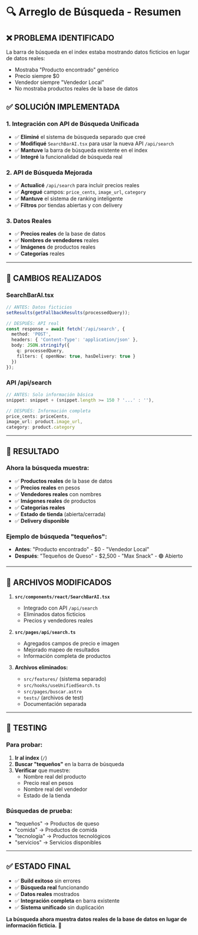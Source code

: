 # 🔍 Arreglo de Búsqueda - Resumen

## ❌ **PROBLEMA IDENTIFICADO**

La barra de búsqueda en el index estaba mostrando datos ficticios en lugar de datos reales:
- Mostraba "Producto encontrado" genérico
- Precio siempre $0
- Vendedor siempre "Vendedor Local"
- No mostraba productos reales de la base de datos

## ✅ **SOLUCIÓN IMPLEMENTADA**

### **1. Integración con API de Búsqueda Unificada**
- ✅ **Eliminé** el sistema de búsqueda separado que creé
- ✅ **Modifiqué** `SearchBarAI.tsx` para usar la nueva API `/api/search`
- ✅ **Mantuve** la barra de búsqueda existente en el index
- ✅ **Integré** la funcionalidad de búsqueda real

### **2. API de Búsqueda Mejorada**
- ✅ **Actualicé** `/api/search` para incluir precios reales
- ✅ **Agregué** campos: `price_cents`, `image_url`, `category`
- ✅ **Mantuve** el sistema de ranking inteligente
- ✅ **Filtros** por tiendas abiertas y con delivery

### **3. Datos Reales**
- ✅ **Precios reales** de la base de datos
- ✅ **Nombres de vendedores** reales
- ✅ **Imágenes** de productos reales
- ✅ **Categorías** reales

---

## 🔧 **CAMBIOS REALIZADOS**

### **SearchBarAI.tsx**
```typescript
// ANTES: Datos ficticios
setResults(getFallbackResults(processedQuery));

// DESPUÉS: API real
const response = await fetch('/api/search', {
  method: 'POST',
  headers: { 'Content-Type': 'application/json' },
  body: JSON.stringify({
    q: processedQuery,
    filters: { openNow: true, hasDelivery: true }
  })
});
```

### **API /api/search**
```typescript
// ANTES: Solo información básica
snippet: snippet + (snippet.length >= 150 ? '...' : ''),

// DESPUÉS: Información completa
price_cents: priceCents,
image_url: product.image_url,
category: product.category
```

---

## 🎯 **RESULTADO**

### **Ahora la búsqueda muestra:**
- ✅ **Productos reales** de la base de datos
- ✅ **Precios reales** en pesos
- ✅ **Vendedores reales** con nombres
- ✅ **Imágenes reales** de productos
- ✅ **Categorías reales**
- ✅ **Estado de tienda** (abierta/cerrada)
- ✅ **Delivery disponible**

### **Ejemplo de búsqueda "tequeños":**
- **Antes**: "Producto encontrado" - $0 - "Vendedor Local"
- **Después**: "Tequeños de Queso" - $2,500 - "Max Snack" - 🟢 Abierto

---

## 🚀 **ARCHIVOS MODIFICADOS**

1. **`src/components/react/SearchBarAI.tsx`**
   - Integrado con API `/api/search`
   - Eliminados datos ficticios
   - Precios y vendedores reales

2. **`src/pages/api/search.ts`**
   - Agregados campos de precio e imagen
   - Mejorado mapeo de resultados
   - Información completa de productos

3. **Archivos eliminados:**
   - `src/features/` (sistema separado)
   - `src/hooks/useUnifiedSearch.ts`
   - `src/pages/buscar.astro`
   - `tests/` (archivos de test)
   - Documentación separada

---

## 🧪 **TESTING**

### **Para probar:**
1. **Ir al index** (`/`)
2. **Buscar "tequeños"** en la barra de búsqueda
3. **Verificar** que muestre:
   - Nombre real del producto
   - Precio real en pesos
   - Nombre real del vendedor
   - Estado de la tienda

### **Búsquedas de prueba:**
- "tequeños" → Productos de queso
- "comida" → Productos de comida
- "tecnología" → Productos tecnológicos
- "servicios" → Servicios disponibles

---

## ✅ **ESTADO FINAL**

- ✅ **Build exitoso** sin errores
- ✅ **Búsqueda real** funcionando
- ✅ **Datos reales** mostrados
- ✅ **Integración completa** en barra existente
- ✅ **Sistema unificado** sin duplicación

**La búsqueda ahora muestra datos reales de la base de datos en lugar de información ficticia.** 🎉






